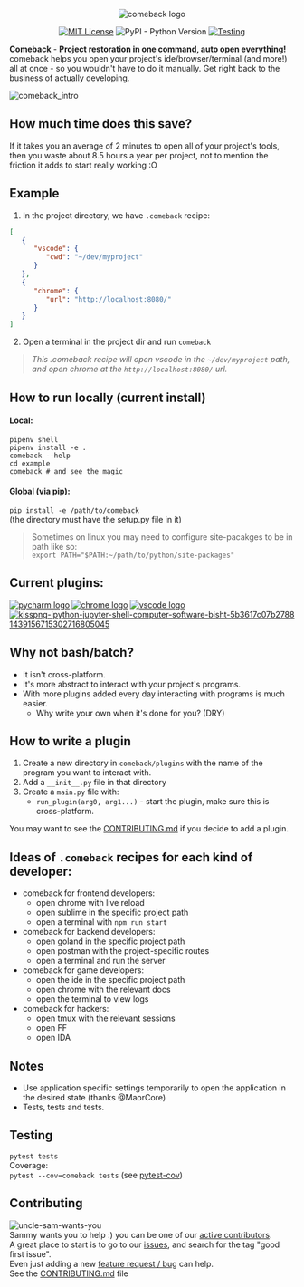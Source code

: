 

<p align="center">
	<img alt="comeback logo" src="https://user-images.githubusercontent.com/1269911/53277678-c7574a80-370d-11e9-8fc1-1b47fe0e8550.png" />
	<br />
	
</p>
<p align="center">
<a href="https://github.com/ambv/black/blob/master/LICENSE" alt="License: MIT"><img src="https://img.shields.io/badge/License-MIT-yellow.svg" alt="MIT License" /></a>
<img alt="PyPI - Python Version" src="https://img.shields.io/pypi/pyversions/comeback.svg">
<a href="https://travis-ci.org/agamm/comeback"><img src="https://travis-ci.org/agamm/comeback.svg?branch=master" alt="Testing" /></a>
</p>

**Comeback** - **Project restoration in one command, auto open everything!** comeback helps you open your project's ide/browser/terminal (and more!) all at once - so you wouldn't have to do it manually. Get right back to the business of actually developing. 

![comeback_intro](https://user-images.githubusercontent.com/1269911/54078611-ab3dd680-42d3-11e9-8066-fabcda7212ac.gif)

## How much time does this save?
If it takes you an average of 2 minutes to open all of your project's tools, then you waste about 8.5 hours a year per project, not to mention the friction it adds to start really working :O


## Example
1) In the project directory, we have `.comeback` recipe:
```json
[  
   {  
      "vscode": {  
         "cwd": "~/dev/myproject"
      }
   },
   {  
      "chrome": {  
         "url": "http://localhost:8080/"
      }
   }
]
```
2) Open a terminal in the project dir and run `comeback`  
> *This .comeback recipe will open vscode in the `~/dev/myproject` path, and open chrome at the `http://localhost:8080/` url.*
 
## How to run locally (current install)
#### Local:
`pipenv shell`  
`pipenv install -e .`  
`comeback --help`  
`cd example`  
`comeback # and see the magic`  
#### Global (via pip):
`pip install -e /path/to/comeback`  
(the directory must have the setup.py file in it)  

> Sometimes on linux you may need to configure site-pacakges to be in path like so:  
`export PATH="$PATH:~/path/to/python/site-packages"`  


## Current plugins:
[![pycharm logo](https://upload.wikimedia.org/wikipedia/commons/thumb/a/a1/PyCharm_Logo.svg/48px-PyCharm_Logo.svg.png)](https://github.com/agamm/comeback/tree/master/comeback/plugins/pycharm)
[![chrome logo](https://upload.wikimedia.org/wikipedia/commons/thumb/a/a5/Google_Chrome_icon_%28September_2014%29.svg/48px-Google_Chrome_icon_%28September_2014%29.svg.png)](https://github.com/agamm/comeback/tree/master/comeback/plugins/chrome)
[![vscode logo](https://upload.wikimedia.org/wikipedia/commons/thumb/2/2b/Visual_Studio_Code_1.17_icon.svg/48px-Visual_Studio_Code_1.17_icon.svg.png)](https://github.com/agamm/comeback/tree/master/comeback/plugins/vscode)
[![kisspng-ipython-jupyter-shell-computer-software-bisht-5b3617c07b2788 1439156715302716805045](https://user-images.githubusercontent.com/1269911/53688684-5852a500-3d50-11e9-9496-a0f6f60f4f3f.jpg)](https://github.com/agamm/comeback/tree/master/comeback/plugins/ipython)

## Why not bash/batch?
- It isn't cross-platform.
- It's more abstract to interact with your project's programs.
- With more plugins added every day interacting with programs is much easier. 
  - Why write your own when it's done for you? (DRY)

## How to write a plugin
1) Create a new directory in `comeback/plugins` with the name of the program you want to interact with.
2) Add a `__init__.py` file in that directory
3) Create a `main.py` file with:
	- `run_plugin(arg0, arg1...)` - start the plugin, make sure this is cross-platform.  
	
You may want to see the [CONTRIBUTING.md](https://github.com/agamm/comeback/blob/master/CONTRIBUTING.md) if you decide to add a plugin.

## Ideas of `.comeback` recipes for each kind of developer:
- comeback for frontend developers: 
    - open chrome with live reload 
    - open sublime in the specific project path
    - open a terminal with `npm run start`
- comeback for backend developers:
    - open goland in the specific project path
    - open postman with the project-specific routes
    - open a terminal and run the server
- comeback for game developers:
    - open the ide in the specific project path
    - open chrome with the relevant docs
    - open the terminal to view logs
- comeback for hackers:
    - open tmux with the relevant sessions
    - open FF
    - open IDA

## Notes
 - Use application specific settings temporarily to open the application in the desired state (thanks @MaorCore)
 - Tests, tests and tests.
 
## Testing
`pytest tests`  
Coverage:  
`pytest --cov=comeback tests` (see [pytest-cov](https://github.com/pytest-dev/pytest-cov))
 
## Contributing
![uncle-sam-wants-you](https://user-images.githubusercontent.com/1269911/53686114-de102980-3d2b-11e9-9a30-be27ec3412a7.jpg)  
Sammy wants you to help :) you can be one of our [active contributors](https://github.com/agamm/comeback/graphs/contributors).   
A great place to start is to go to our [issues](https://github.com/agamm/comeback/issues?q=is%3Aopen+is%3Aissue+label%3A%22good+first+issue%22), and search for the tag "good first issue".   
Even just adding a new [feature request / bug](https://github.com/agamm/comeback/issues/new/choose) can help.  
See the [CONTRIBUTING.md](https://github.com/agamm/comeback/blob/master/CONTRIBUTING.md) file

